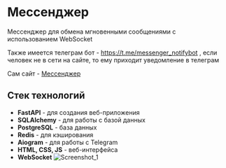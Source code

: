 # Мессенджер

Мессенджер для обмена мгновенными сообщениями с использованием WebSocket

Также имеется телеграм бот - https://t.me/messenger_notifybot , если человек не в сети на сайте, то ему приходит уведомление в телеграм

Сам сайт - [Мессенджер](https://messenger-hefw.onrender.com/messages)

## Стек технологий

- **FastAPI** - для создания веб-приложения
- **SQLAlchemy** - для работы с базой данных
- **PostgreSQL** - база данных
- **Redis** - для кэширования
- **Aiogram** - для работы с Telegram
- **HTML, CSS, JS** - веб-интерфейса
- **WebSocket**
![Screenshot_1](https://github.com/user-attachments/assets/523f0a6c-fd3f-45ed-98a8-50e5ce3f86c9)


